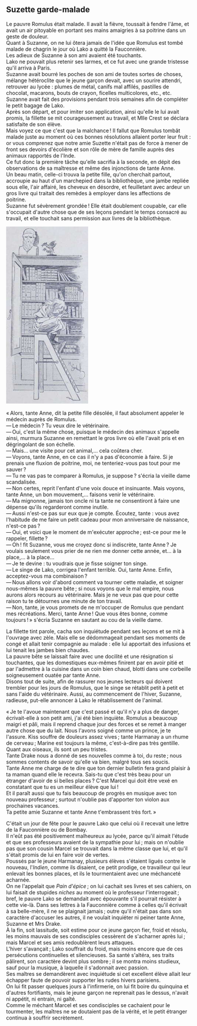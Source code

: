 ## Suzette garde-malade

Le pauvre Romulus était malade. Il avait la fièvre, toussait à fendre 
l'âme, et avait un air pitoyable en portant ses mains amaigries à sa poitrine 
dans un geste de douleur.  
Quant à Suzanne, on ne lui ôtera jamais de l'idée que Romulus est tombé 
malade de chagrin le jour où Lako a quitté la Fauconnière.  
Les adieux de Suzanne à son ami avaient été touchants.  
Lako ne pouvait plus retenir ses larmes, et ce fut avec une grande tristesse 
qu'il arriva à Paris.  
Suzanne avait bourré les poches de son ami de toutes sortes de choses, 
mélange hétéroclite que le jeune garçon devait, avec un sourire attendri, 
retrouver au lycée : plumes de métal, canifs mal affilés, pastilles de 
chocolat, macarons, bouts de crayon, ficelles multicolores, etc., etc.  
Suzanne avait fait des provisions pendant trois semaines afin de compléter le 
petit bagage de Lako.  
Après son départ, et pour imiter son application, ainsi qu'elle le lui avait 
promis, la fillette se mit courageusement au travail, et Mlle Crest se déclara 
satisfaite de son élève.  
Mais voyez ce que c'est que la malchance ! Il fallut que Romulus tombât 
malade juste au moment où ces bonnes résolutions allaient porter leur 
fruit : or vous comprenez que notre amie Suzette n'était pas de force à 
mener de front ses devoirs d'écolière et son rôle de mère de famille 
auprès des animaux rapportés de l'Inde.  
Ce fut donc la première tâche qu'elle sacrifia à la seconde, en dépit des 
observations de sa maîtresse et même des injonctions de tante Anne.  
Un beau matin, celle-ci trouva la petite fille, qu'on cherchait partout, 
accroupie au haut d'un marchepied dans la bibliothèque, une jambe repliée 
sous elle, l'air affairé, les cheveux en désordre, et feuilletant avec ardeur 
un gros livre qui traitait des remèdes à employer dans les affections de 
poitrine.  
Suzanne fut sévèrement grondée ! Elle était doublement coupable, car elle 
s'occupait d'autre chose que de ses leçons pendant le temps consacré au 
travail, et elle touchait sans permission aux livres de la bibliothèque.

![Suzanne feuilletait un gros livre.](../images/page087.jpg)

« Alors, tante Anne, dit la petite fille désolée, il faut absolument 
appeler le médecin auprès de Romulus.  
— Le médecin ? Tu veux dire le vétérinaire.  
— Oui, c'est la même chose, puisque le médecin des animaux s'appelle ainsi, 
murmura Suzanne en remettant le gros livre où elle l'avait pris et en 
dégringolant de son échelle.  
— Mais... une visite pour cet animal,... cela coûtera cher.  
— Voyons, tante Anne, en ce cas il n'y a pas d'économie à faire. Si je 
prenais une fluxion de poitrine, moi, ne tenteriez-vous pas tout pour me 
sauver ?  
— Tu ne vas pas te comparer à Romulus, je suppose ? s'écria la vieille 
dame scandalisée.  
— Non certes, reprit l'enfant d'une voix douce et insinuante. Mais voyons, 
tante Anne, un bon mouvement,... faisons venir le vétérinaire.  
— Ma mignonne, jamais ton oncle ni ta tante ne consentiront à faire une 
dépense qu'ils regarderont comme inutile.  
— Aussi n'est-ce pas sur eux que je compte. Écoutez, tante : vous avez 
l'habitude de me faire un petit cadeau pour mon anniversaire de naissance, 
n'est-ce pas ?  
— Oui, et voici que le moment de m'exécuter approche ; est-ce pour me le 
rappeler, fillette ?  
— Oh ! fit Suzanne, vous me croyez donc si indiscrète, tante Anne ? Je 
voulais seulement vous prier de ne rien me donner cette année, et... à la 
place,... à la place...  
— Je te devine : tu voudrais que je fisse soigner ton singe.  
— Le singe de Lako, corrigea l'enfant terrible. Oui, tante Anne. Enfin, 
acceptez-vous ma combinaison ?  
— Nous allons voir d'abord comment va tourner cette maladie, et soigner 
nous-mêmes la pauvre bête ; si nous voyons que le mal empire, nous aurons 
alors recours au vétérinaire. Mais je ne veux pas que pour cette raison tu te 
détournes une minute de ton travail.  
— Non, tante, je vous promets de ne m'occuper de Romulus que pendant mes 
récréations. Merci, tante Anne ! Que vous êtes bonne, comme 
toujours ! » s'écria Suzanne en sautant au cou de la vieille dame.

La fillette tint parole, cacha son inquiétude pendant ses leçons et se mit à 
l'ouvrage avec zèle. Mais elle se dédommageait pendant ses moments de congé 
et allait tenir compagnie au malade : elle lui apportait des infusions et lui 
tenait les jambes bien chaudes.  
La pauvre bête se laissait faire avec une docilité et une résignation si 
touchantes, que les domestiques eux-mêmes finirent par en avoir pitié et par 
l'admettre à la cuisine dans un coin bien chaud, blotti dans une corbeille 
soigneusement ouatée par tante Anne.  
Disons tout de suite, afin de rassurer nos jeunes lecteurs qui doivent trembler 
pour les jours de Romulus, que le singe se rétablit petit à petit et sans 
l'aide du vétérinaire. Aussi, au commencement de l'hiver, Suzanne, radieuse, 
put-elle annoncer à Lako le rétablissement de l'animal.

« Je te l'avoue maintenant que c'est passé et qu'il n'y a plus de danger, 
écrivait-elle à son petit ami, j'ai été bien inquiète. Romulus a beaucoup 
maigri et pâli, mais il reprend chaque jour des forces et se remet à manger 
autre chose que du lait. Nous l'avons soigné comme un prince, je te l'assure. 
Kiss souffre de douleurs assez vives ; tante Harmanay a un rhume de 
cerveau ; Marine est toujours la même, c'est-à-dire pas très gentille. 
Quant aux oiseaux, ils sont un peu tristes.  
Tante Drake nous a donné de ses nouvelles comme à toi, du reste ; nous 
sommes contents de savoir qu'elle va bien, malgré tous ses soucis.  
Tante Anne me charge de te dire que ton dernier bulletin fera grand 
plaisir à ta maman quand elle le recevra. Sais-tu que c'est très beau pour un 
étranger d'avoir de si belles places ? C'est Marcel qui doit être vexé en 
constatant que tu es un meilleur élève que lui !  
Et il paraît aussi que tu fais beaucoup de progrès en musique avec ton 
nouveau professeur ; surtout n'oublie pas d'apporter ton violon aux 
prochaines vacances.  
Ta petite amie Suzanne et tante Anne t'embrassent très fort. »

C'était un jour de fête pour le pauvre Lako que celui où il recevait une 
lettre de la Fauconnière ou de Bombay.  
Il n'eût pas été positivement malheureux au lycée, parce qu'il aimait 
l'étude et que ses professeurs avaient de la sympathie pour lui ; mais on 
n'oublie pas que son cousin Marcel se trouvait dans la même classe que lui, et 
qu'il s'était promis de lui en faire voir de vertes.  
Poussés par le jeune Harmanay, plusieurs élèves s'étaient ligués contre le 
nouveau, l'_Indien_, comme ils disaient, ce petit prodige, ce travailleur qui 
leur enlevait les bonnes places, et ils le tourmentaient avec une méchanceté 
acharnée.  
On ne l'appelait que _Pain d'épice_ ; on lui cachait ses livres et ses 
cahiers, on lui faisait de stupides _niches_ au moment où le professeur 
l'interrogeait ; bref, le pauvre Lako se demandait avec épouvante s'il 
pourrait résister à cette vie-là. Dans ses lettres à la Fauconnière comme 
à celles qu'il écrivait à sa belle-mère, il ne se plaignait jamais ; 
outre qu'il n'était pas dans son caractère d'accuser les autres, il ne 
voulait inquiéter ni peiner tante Anne, Suzanne et Mrs Drake.  
À la fin, soit lassitude, soit estime pour ce jeune garçon fier, froid et 
résolu, les moins mauvais de ses condisciples cessèrent de s'acharner après 
lui ; mais Marcel et ses amis redoublèrent leurs attaques.  
L'hiver s'avançait ; Lako souffrait du froid, mais moins encore que de ces 
persécutions continuelles et silencieuses. Sa santé s'altéra, ses traits 
pâlirent, son caractère devint plus sombre ; il se montra moins studieux, 
sauf pour la musique, à laquelle il s'adonnait avec passion.  
Ses maîtres se demandèrent avec inquiétude si cet excellent élève allait 
leur échapper faute de pouvoir supporter les rudes hivers parisiens.  
On lui fit passer quelques jours à l'infirmerie, on lui fit boire du quinquina 
et d'autres fortifiants, mais le jeune garçon ne reprenait pas le dessus, 
n'avait ni appétit, ni entrain, ni gaîté.  
Comme le méchant Marcel et ses condisciples se cachaient pour le tourmenter, 
les maîtres ne se doutaient pas de la vérité, et le petit étranger continua 
à souffrir secrètement.
